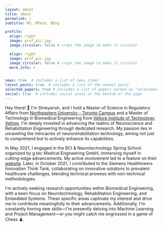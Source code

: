 ```yaml
---
layout: about
title: about
permalink: /
subtitle: MS, MTech, BEng

profile:
  align: right
  image: prof_pic.jpg
  image_circular: false # crops the image to make it circular

  align: right
  image: prof_pic.jpg
  image_circular: false # crops the image to make it circular
  more_info: >


news: true  # includes a list of news items
latest_posts: true  # includes a list of the newest posts
selected_papers: true # includes a list of papers marked as "selected={true}"
social: true  # includes social icons at the bottom of the page
---
```


Hey there! 👋 I'm Shreyansh, and I hold a Master of Science in Regulatory Affairs from <a href='https://cps.northeastern.edu/program/master-of-science-in-regulatory-affairs-toronto/'>Northeastern University - Toronto Campus</a> and a Master of Technology in Biomedical Engineering from <a href='https://vit.ac.in/schools/school-of-electronics-engineering'>Vellore Institute of Technology, Vellore</a>. I'm deeply invested in advancing the realms of Neuroscience and Rehabilitation Engineering through dedicated research. My passion lies in unraveling the intricacies of neurorehabilitation technology, aiming not just to comprehend but to actively enhance its capabilities.

In May 2021, I engaged in the BCI & Neurotechnology Spring School organized by g.tec Medical Engineering GmbH, immersing myself in cutting-edge advancements. My active involvement led to a feature on their <a href='https://www.gtec.at/quote/shreyansh-sheth/'>website</a>. Later, in October 2021, I contributed to the Siemens Healthineers Innovation Think Tank, collaborating on innovative solutions to prevalent healthcare challenges, blending technical prowess with non-technical methodologies.

I'm actively seeking research opportunities within Biomedical Engineering, with a keen focus on Neurotechnology, Rehabilitation Engineering, and Embedded Systems. These specific areas captivate my interest and drive me to contribute meaningfully to their advancements. Additionally, I'm constantly honing new skills—I'm presently delving into Machine Learning and Project Management—or you might catch me engrossed in a game of Chess ♟️.
